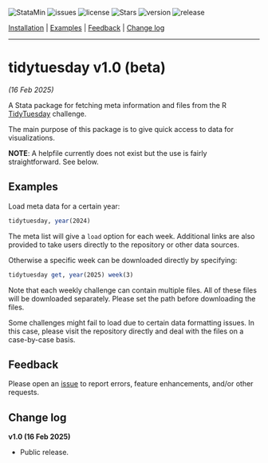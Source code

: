
![StataMin](https://img.shields.io/badge/stata-2011-blue) ![issues](https://img.shields.io/github/issues/asjadnaqvi/stata-tidytuesday) ![license](https://img.shields.io/github/license/asjadnaqvi/stata-tidytuesday) ![Stars](https://img.shields.io/github/stars/asjadnaqvi/stata-tidytuesday) ![version](https://img.shields.io/github/v/release/asjadnaqvi/stata-tidytuesday) ![release](https://img.shields.io/github/release-date/asjadnaqvi/stata-tidytuesday)

[Installation](#Installation) | [Examples](#Examples) | [Feedback](#Feedback) | [Change log](#Change-log)

---



# tidytuesday v1.0 (beta)
*(16 Feb 2025)*

A Stata package for fetching meta information and files from the R [TidyTuesday](https://github.com/rfordatascience/tidytuesday) challenge. 

The main purpose of this package is to give quick access to data for visualizations.

**NOTE**: A helpfile currently does not exist but the use is fairly straightforward. See below.


## Examples

Load meta data for a certain year:

```stata
tidytuesday, year(2024)
```

The meta list will give a `load` option for each week. Additional links are also provided to take users directly to the repository or other data sources.

Otherwise a specific week can be downloaded directly by specifying:

```stata
tidytuesday get, year(2025) week(3)
```

Note that each weekly challenge can contain multiple files. All of these files will be downloaded separately. Please set the path before downloading the files.

Some challenges might fail to load due to certain data formatting issues. In this case, please visit the repository directly and deal with the files on a case-by-case basis.



## Feedback

Please open an [issue](https://github.com/asjadnaqvi/stata-tidytuesday/issues) to report errors, feature enhancements, and/or other requests.


## Change log

**v1.0 (16 Feb 2025)**
- Public release.


